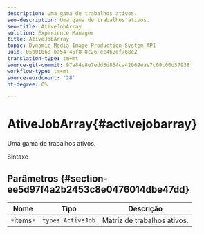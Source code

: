 ```yaml
---
description: Uma gama de trabalhos ativos.
seo-description: Uma gama de trabalhos ativos.
seo-title: AtiveJobArray
solution: Experience Manager
title: AtiveJobArray
topic: Dynamic Media Image Production System API
uuid: 05b01068-ba54-45f8-8c26-ec462df768e2
translation-type: tm+mt
source-git-commit: 97a84e8e7edd3d834ca42069eae7c09c00d57938
workflow-type: tm+mt
source-wordcount: '28'
ht-degree: 0%

---
```



# AtiveJobArray{#activejobarray}

Uma gama de trabalhos ativos.

Sintaxe

## Parâmetros {#section-ee5d97f4a2b2453c8e0476014dbe47dd}

| Nome | Tipo | Descrição |
|---|---|---|
| `*`items`*` | `types:ActiveJob` | Matriz de trabalhos ativos. |

